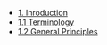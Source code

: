 * [1. Inroduction]()
* [1.1 Terminology](/daisy/sdata/introduction/terminology.md)
* [1.2 General Principles](/daisy/sdata/introduction/generalprinciples.md)